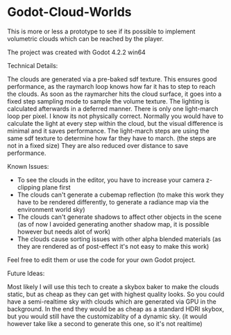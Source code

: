 # Godot-Cloud-Worlds

This is more or less a prototype to see if its possible to implement volumetric clouds which can be reached by the player.

The project was created with Godot 4.2.2 win64

Technical Details:

The clouds are generated via a pre-baked sdf texture. This ensures good performance, as the raymarch loop knows how far it has to step to reach the clouds. As soon as the raymarcher hits the cloud surface, it goes into a fixed step sampling mode to sample the volume texture.
The lighting is calculated afterwards in a deferred manner. There is only one light-march loop per pixel. I know its not physically correct. Normally you would have to calculate the light at every step within the cloud, but the visual difference is minimal and it saves performance. The light-march steps are using the same sdf texture to determine how far they have to march. (the steps are not in a fixed size) They are also reduced over distance to save performance.

Known Issues:
- To see the clouds in the editor, you have to increase your camera z-clipping plane first
- The clouds can't generate a cubemap reflection (to make this work they have to be rendered differently, to generate a radiance map via the environment world sky)
- The clouds can't generate shadows to affect other objects in the scene (as of now I avoided generating another shadow map, it is possible however but needs alot of work)
- The clouds cause sorting issues with other alpha blended materials (as they are rendered as of post-effect it's not easy to make this work)

Feel free to edit them or use the code for your own Godot project.

Future Ideas:

Most likely I will use this tech to create a skybox baker to make the clouds static, but as cheap as they can get with highest quality looks. So you could have a semi-realtime sky with clouds which are generated via GPU in the background. In the end they would be as cheap as a standard HDRI skybox, but you would still have the customizablity of a dynamic sky. (it would however take like a second to generate this one, so it's not realtime)
